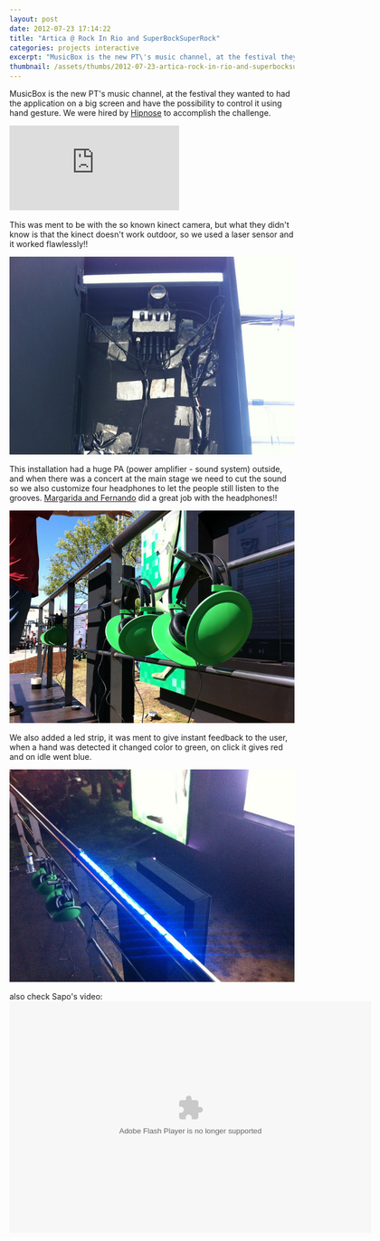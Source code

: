```yaml
---
layout: post
date: 2012-07-23 17:14:22
title: "Artica @ Rock In Rio and SuperBockSuperRock"
categories: projects interactive
excerpt: "MusicBox is the new PT\'s music channel, at the festival they wanted to had the application on a big screen and have the possibility to control it using hand gesture. We were hired by Hipnose to accomplish the challenge."
thumbnail: /assets/thumbs/2012-07-23-artica-rock-in-rio-and-superbocksuperrock-1.jpg
---
```


MusicBox is the new PT's music channel, at the festival they wanted to had the application on a big screen and have the possibility to control it using hand gesture. We were hired by <a href="http://hipnose.com">Hipnose</a> to accomplish the challenge.

<div class="video-container"><iframe src="http://www.youtube.com/embed/uKH79Qt8TwY" frameborder="0" allowfullscreen></iframe></div>

This was ment to be with the so known kinect camera, but what they didn't know is that the kinect doesn't work outdoor, so we used a laser sensor and it worked flawlessly!!

<a href="http://www.flickr.com/photos/guibot/7630919188/" title="IMG_25921 by guibot, on Flickr"><img class="postimage" alt="IMG_25921" src="/assets/images/2012-07-23-artica-rock-in-rio-and-superbocksuperrock-1.jpg"/></a>

This installation had a huge PA (power amplifier - sound system) outside, and when there was a concert at the main stage we need to cut the sound so we also customize four headphones to let the people still listen to the grooves. <a href="http://margaridantunes.weebly.com/">Margarida and Fernando</a> did a great job with the headphones!!

<a title="IMG_2585 by guibot, on Flickr" href="http://www.flickr.com/photos/guibot/7630749084/"><img class="postimage" alt="IMG_2585" src="/assets/images/2012-07-23-artica-rock-in-rio-and-superbocksuperrock-2.jpg"/></a>

We also added a led strip, it was ment to give instant feedback to the user, when a hand was detected it changed color to green, on click it gives red and on idle went blue.

<a href="http://www.flickr.com/photos/guibot/7630726660/" title="IMG_2602 by guibot, on Flickr"><img class="postimage" alt="IMG_2602" src="/assets/images/2012-07-23-artica-rock-in-rio-and-superbocksuperrock-3.jpg"/></a>

also check Sapo's video:
<object width="640" height="410" classid="clsid:d27cdb6e-ae6d-11cf-96b8-444553540000" codebase="http://download.macromedia.com/pub/shockwave/cabs/flash/swflash.cab#version=6,0,40,0"><param name="src" value="http://rd3.videos.sapo.pt/play?file=http://rd3.videos.sapo.pt/MaJAhBettb0sS5ci2WaH/mov/1" /><param name="allowfullscreen" value="true" /><embed width="640" height="410" type="application/x-shockwave-flash" src="http://rd3.videos.sapo.pt/play?file=http://rd3.videos.sapo.pt/MaJAhBettb0sS5ci2WaH/mov/1" allowfullscreen="true" /></object>
